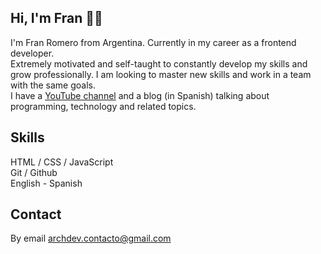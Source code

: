 
## Hi, I'm Fran 🙋‍♂️
I'm Fran Romero from Argentina.
Currently in my career as a frontend developer.<br>
Extremely motivated and self-taught to constantly develop my skills and grow professionally. I am looking to master new skills and work in a team with the same goals.<br>
I have a [YouTube channel](https://www.youtube.com/channel/UCj8VgHtcox46beRA0DcoPDA/) and a blog (in Spanish) talking about programming, technology and related topics.

## Skills
HTML / CSS / JavaScript <br>
Git / Github <br>
English - Spanish 

## Contact
By email archdev.contacto@gmail.com







